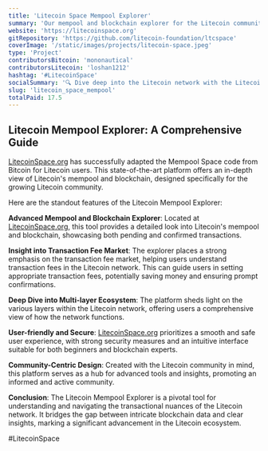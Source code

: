 ```yaml
---
title: 'Litecoin Space Mempool Explorer'
summary: 'Our mempool and blockchain explorer for the Litecoin community, focusing on the transaction fee market and multi-layer ecosystem'
website: 'https://litecoinspace.org'
gitRepository: 'https://github.com/litecoin-foundation/ltcspace'
coverImage: '/static/images/projects/litecoin-space.jpeg'
type: 'Project'
contributorsBitcoin: 'mononautical'
contributorsLitecoin: 'loshan1212'
hashtag: '#LitecoinSpace'
socialSummary: '🔍 Dive deep into the Litecoin network with the Litecoin Mempool Explorer! Explore transactions, grasp fee markets, and uncover the multi-layer ecosystem. Make informed decisions with LitecoinSpace. Discover now: '
slug: 'litecoin_space_mempool'
totalPaid: 17.5
---
```


## Litecoin Mempool Explorer: A Comprehensive Guide

[LitecoinSpace.org](https://LitecoinSpace.org) has successfully adapted the Mempool Space code from Bitcoin for Litecoin users. This state-of-the-art platform offers an in-depth view of Litecoin's mempool and blockchain, designed specifically for the growing Litecoin community.

Here are the standout features of the Litecoin Mempool Explorer:

**Advanced Mempool and Blockchain Explorer**:
Located at [LitecoinSpace.org](https://LitecoinSpace.org), this tool provides a detailed look into Litecoin's mempool and blockchain, showcasing both pending and confirmed transactions.

**Insight into Transaction Fee Market**:
The explorer places a strong emphasis on the transaction fee market, helping users understand transaction fees in the Litecoin network. This can guide users in setting appropriate transaction fees, potentially saving money and ensuring prompt confirmations.

**Deep Dive into Multi-layer Ecosystem**:
The platform sheds light on the various layers within the Litecoin network, offering users a comprehensive view of how the network functions.

**User-friendly and Secure**:
[LitecoinSpace.org](https://LitecoinSpace.org) prioritizes a smooth and safe user experience, with strong security measures and an intuitive interface suitable for both beginners and blockchain experts.

**Community-Centric Design**:
Created with the Litecoin community in mind, this platform serves as a hub for advanced tools and insights, promoting an informed and active community.

**Conclusion**:
The Litecoin Mempool Explorer is a pivotal tool for understanding and navigating the transactional nuances of the Litecoin network. It bridges the gap between intricate blockchain data and clear insights, marking a significant advancement in the Litecoin ecosystem.

#LitecoinSpace
